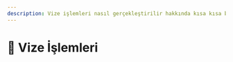 ```yaml
---
description: Vize işlemleri nasıl gerçekleştirilir hakkında kısa kısa bilgiler.
---
```


# 🛴 Vize İşlemleri

